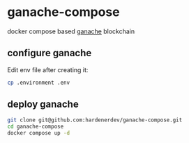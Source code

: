# ganache-compose

docker compose based [ganache](https://github.com/trufflesuite/ganache) blockchain

## configure ganache

Edit env file after creating it:

```bash
cp .environment .env
```

## deploy ganache

```bash
git clone git@github.com:hardenerdev/ganache-compose.git
cd ganache-compose
docker compose up -d
```
